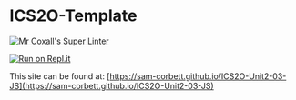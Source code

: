 # ICS2O-Template

[![Mr Coxall's Super Linter](https://github.com/sam-corbett/ICS2O-Unit2-03-JS/workflows/Mr%20Coxall's%20Super%20Linter/badge.svg)](https://github.com/sam-corbett/ICS2O-Unit2-03-JS/actions/)

[![Run on Repl.it](https://repl.it/badge/github/sam-corbett/ICS2O-Unit2-03-JS)](https://repl.it/github/sam-corbett/ICS2O-Unit2-03-JS)

This site can be found at: [https://sam-corbett.github.io/ICS2O-Unit2-03-JS](https://sam-corbett.github.io/ICS2O-Unit2-03-JS)
